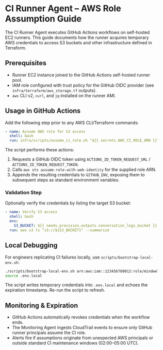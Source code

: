 # CI Runner Agent – AWS Role Assumption Guide

The CI Runner Agent executes GitHub Actions workflows on self-hosted EC2 runners. This guide documents how the runner acquires temporary AWS credentials to access S3 buckets and other infrastructure defined in Terraform.

## Prerequisites
- Runner EC2 instance joined to the GitHub Actions self-hosted runner pool.
- IAM role configured with trust policy for the GitHub OIDC provider (see `infra/terraform/aws_storage.tf` outputs).
- `aws` CLI v2, `curl`, and `jq` installed on the runner AMI.

## Usage in GitHub Actions

Add the following step prior to any AWS CLI/Terraform commands:

```yaml
- name: Assume AWS role for S3 access
  shell: bash
  run: infra/scripts/assume_ci_role.sh "${{ secrets.AWS_CI_ROLE_ARN }}" "mindwell-ci-${{ github.run_id }}"
```

The script performs these actions:
1. Requests a GitHub OIDC token using `ACTIONS_ID_TOKEN_REQUEST_URL` / `ACTIONS_ID_TOKEN_REQUEST_TOKEN`.
2. Calls `aws sts assume-role-with-web-identity` for the supplied role ARN.
3. Appends the resulting credentials to `GITHUB_ENV`, exposing them to subsequent steps as standard environment variables.

### Validation Step

Optionally verify the credentials by listing the target S3 bucket:

```yaml
- name: Verify S3 access
  shell: bash
  env:
    S3_BUCKET: ${{ needs.provision.outputs.conversation_logs_bucket }}
  run: aws s3 ls "s3://${S3_BUCKET}" --summarize
```

## Local Debugging

For engineers replicating CI failures locally, use `scripts/bootstrap-local-env.sh`:

```bash
./scripts/bootstrap-local-env.sh arn:aws:iam::123456789012:role/mindwell-sandbox-developer
source .env.local
```

The script writes temporary credentials into `.env.local` and echoes the expiration timestamp. Re-run the script to refresh.

## Monitoring & Expiration

- GitHub Actions automatically revokes credentials when the workflow ends.
- The Monitoring Agent ingests CloudTrail events to ensure only GitHub runner principals assume the CI role.
- Alerts fire if assumptions originate from unexpected AWS principals or outside standard CI maintenance windows (02:00–05:00 UTC).
